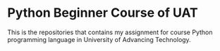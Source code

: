 # Python Beginner Course of UAT
This is the repositories that contains my assignment for course Python programming language in University of Advancing Technology.
